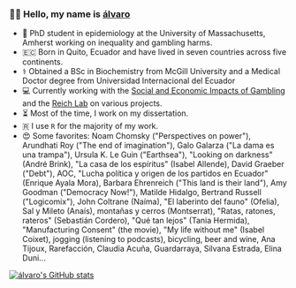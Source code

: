 ### 👋🏽 Hello, my name is [álvaro](https://micokoch.github.io/)  

- 🎰 PhD student in epidemiology at the University of Massachusetts, Amherst working on inequality and gambling harms.
- 🇪🇨 Born in Quito, Ecuador and have lived in seven countries across five continents.
- ⚕️ Obtained a BSc in Biochemistry from McGill University and a Medical Doctor degree from Universidad Internacional del Ecuador
- 💻 Currently working with the [Social and Economic Impacts of Gambling](https://www.umass.edu/seigma/) and the [Reich Lab](https://reichlab.io/) on various projects.
- ⏳ Most of the time, I work on my dissertation.
- 🇷 I use `R` for the majority of my work.
- 😍 Some favorites: Noam Chomsky ("Perspectives on power"), Arundhati Roy ("The end of imagination"), Galo Galarza ("La dama es una trampa"), Ursula K. Le Guin ("Earthsea"), "Looking on darkness" (André Brink), "La casa de los espíritus" (Isabel Allende), David Graeber ("Debt"), AOC, "Lucha política y origen de los partidos en Ecuador" (Enrique Ayala Mora), Barbara Ehrenreich ("This land is their land"), Amy Goodman ("Democracy Now!"), Matilde Hidalgo, Bertrand Russell ("Logicomix"), John Coltrane (Naíma), "El laberinto del fauno" (Ofelia), Sal y Mileto (Anaís), montañas y cerros (Montserrat), "Ratas, ratones, rateros" (Sebastián Cordero), "Qué tan lejos" (Tania Hermida), "Manufacturing Consent" (the movie), "My life without me" (Isabel Coixet), jogging (listening to podcasts), bicycling, beer and wine, Ana Tijoux, Rarefacción, Claudia Acuña, Guardarraya, Silvana Estrada, Elina Duni...  

[![álvaro's GitHub stats](https://github-readme-stats.vercel.app/api?username=micokoch)](https://github.com/anuraghazra/github-readme-stats)

<!--
- [Here](https://micokoch.github.io/micokoch/)
**micokoch/micokoch** is a ✨ _special_ ✨ repository because its `README.md` (this file) appears on your GitHub profile.

Here are some ideas to get you started:

- 🔭 I’m currently working on ...
- 🌱 I’m currently learning ...
- 👯 I’m looking to collaborate on ...
- 🤔 I’m looking for help with ...
- 💬 Ask me about ...
- 📫 How to reach me: ...
- 😄 Pronouns: ...
- ⚡ Fun fact: ...
-->
